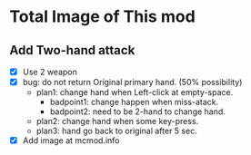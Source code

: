 # Total Image of This mod

## Add Two-hand attack
  - [x] Use 2 weapon
  - [x] bug: do not return Original primary hand. (50% possibility)
    - plan1: change hand when Left-click at empty-space.
      - badpoint1: change happen when miss-atack.
      - badpoint2: need to be 2-hand to change hand.
    - plan2: change hand when some key-press.
    - plan3: hand go back to original after 5 sec.
  - [x] Add image at mcmod.info
